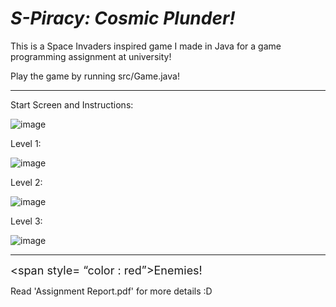 # _S-Piracy: Cosmic Plunder!_

This is a Space Invaders inspired game I made in Java for a game programming assignment at university!

Play the game by running src/Game.java!

<hr>

Start Screen and Instructions:


![image](https://user-images.githubusercontent.com/67727388/223745840-d414bac5-ca8f-4087-bda4-37a62c8bb675.png)


Level 1:

![image](https://github.com/Ali-Qasim/S-Piracy-Java-Game/blob/main/level1.gif)


Level 2:

![image](https://github.com/Ali-Qasim/S-Piracy-Java-Game/blob/main/level2.gif)


Level 3:

![image](https://github.com/Ali-Qasim/S-Piracy-Java-Game/blob/main/level3.gif)

<hr>

<font size="4"><span style= “color : red”>Enemies!</span></font>




Read 'Assignment Report.pdf' for more details :D

